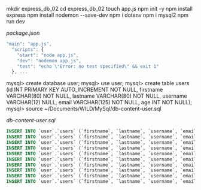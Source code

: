 mkdir express_db_02
cd express_db_02
touch app.js
npm init -y
npm install express
npm install nodemon --save-dev
npm i dotenv
npm i mysql2
npm run dev 

*package.json*
```js
"main": "app.js",
  "scripts": {
    "start": "node app.js",
    "dev": "nodemon app.js",
    "test": "echo \"Error: no test specified\" && exit 1"
  }, ...
```

mysql> create database user;
mysql> use user; 
mysql> create table users (id INT PRIMARY KEY AUTO_INCREMENT NOT NULL, firstname VARCHAR(80) NOT NULL, lastname VARCHAR(80) NOT NULL, username VARCHAR(12) NULL, email VARCHAR(125) NOT NULL, age INT NOT NULL);
mysql> source ~/Documents/WILD/MySql/db-content-user.sql

*db-content-user.sql*
```sql
INSERT INTO `user`.`users` (`firstname`, `lastname`, `username`, `email`, `age`) VALUES ('Leanne', 'Graham', 'Bret', 'Sincere@april.biz', 45);
INSERT INTO `user`.`users` (`firstname`, `lastname`, `username`, `email`, `age`) VALUES ('Ervin', 'Howell', 'Antonette', 'Shanna@melissa.tv', 36);
INSERT INTO `user`.`users` (`firstname`, `lastname`, `username`, `email`, `age`) VALUES ('Clementine', 'Bauch', 'Samantha', 'Nathan@yesenia.net', 55);
INSERT INTO `user`.`users` (`firstname`, `lastname`, `username`, `email`, `age`) VALUES ('Patricia', 'Lebsack', 'Karianne', 'Julianne.OConner@kory.org', 42);
INSERT INTO `user`.`users` (`firstname`, `lastname`, `username`, `email`, `age`) VALUES ('Chelsey', 'Dietrich', 'Kamren', 'Lucio_Hettinger@annie.ca', 49);
INSERT INTO `user`.`users` (`firstname`, `lastname`, `username`, `email`, `age`) VALUES ('Dennis', 'Schulist', 'Leopoldo', 'Karley_Dach@jasper.info', 56);
INSERT INTO `user`.`users` (`firstname`, `lastname`, `username`, `email`, `age`) VALUES ('Kurtis', 'Weissnat', 'Elwyn', 'Telly.Hoeger@billy.biz', 32);
INSERT INTO `user`.`users` (`firstname`, `lastname`, `username`, `email`, `age`) VALUES ('Nicholas', 'Runolfsdottir V', 'Maxime', 'Sherwood@rosamond.me', 21);
INSERT INTO `user`.`users` (`firstname`, `lastname`, `username`, `email`, `age`) VALUES ('Glenna', 'Reichert', 'Delphine', 'Chaim_McDermott@dana.io', 78);
INSERT INTO `user`.`users` (`firstname`, `lastname`, `username`, `email`, `age`) VALUES ('Clementina', 'DuBuque', 'Moriah', 'Rey.Padberg@karina.biz', 62);
```